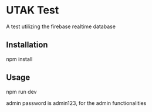 # UTAK Test

A test utilizing the firebase realtime database

## Installation

npm install

## Usage

npm run dev

admin password is admin123, for the admin functionalities
